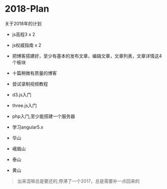 # 2018-Plan
关于2018年的计划

- js高程3 x 2
- js权威指南 x 2
- 把博客搭建好，至少有基本的发布文章，编辑文章，文章列表，文章详情这4个板块
- 十篇稍微有质量的博客
- 尝试录制视频教程
- d3.js入门
- three.js入门
- php入门,至少能搭建一个服务器
- 学习angular5.x


- 华山
- 峨眉山
- 泰山
- 黄山


>出来混嘛总是要还的,停滞了一个2017，总是需要补一点回来的
